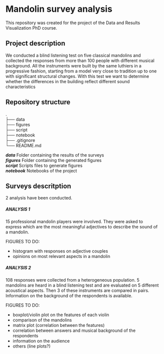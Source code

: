 # Mandolin survey analysis

This repository was created for the project of the Data and Results Visualization PhD course.

## Project description

We conducted a blind listening test on five classical mandolins and collected the responses from more than 100 people with different musical background.
All the instruments were built by the same luthiers in a progressive fashion, starting from a model very close to tradition up to one with significant structural changes.
With this test we want to determine whether the differences in the building reflect different sound characteristics

## Repository structure

.<br />
├── data <br />
├── figures <br />
├── script <br />
├── notebook  <br />
├── .gitignore <br />
└── README.md


***data*** Folder containing the results of the surveys<br />
***figures*** Folder containing the generated figures<br />
***script*** Scripts files to generate figures<br />
***notebook*** Notebooks of the project

## Surveys descritption

2 analysis have been conducted. <br />

##### ANALYSIS 1
15 professional mandolin players were involved. They were asked to express which are the most meaningful adjectives to describe the sound of a mandolin.

FIGURES TO DO:
- histogram with responses on adjective couples
- opinions on most relevant aspects in a mandolin


##### ANALYSIS 2
108 responses were collected from a heterogeneous population.
5 mandolins are heard in a blind listening test and are evaluated on 5 different acoustical aspects.
Then 3 of these instruments are compared in pairs.
Information on the background of the respondents is available.

FIGURES TO DO:
- boxplot/violin plot on the features of each violin
- comparison of the mandolins
- matrix plot (correlation between the features)
- correlation between answers and musical background of the respondents
- information on the audience
- others (line plots?)

